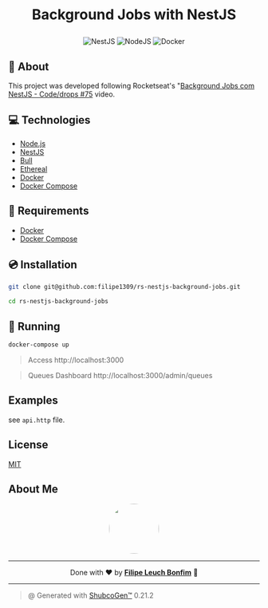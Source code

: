 # <p align="center">Background Jobs with NestJS</p>

<p align="center">
    <img src="https://img.shields.io/badge/Code-NestJS-informational?style=flat-square&logo=nestjs&color=E0234E&logoColor=E0234E" alt="NestJS" />
    <img src="https://img.shields.io/badge/Code-NodeJS-informational?style=flat-square&logo=node.js&color=339933" alt="NodeJS" />
    <img src="https://img.shields.io/badge/Tools-Docker-informational?style=flat-square&logo=docker&color=2496ED" alt="Docker" />
</p>

## 💬 About

This project was developed following Rocketseat's "[Background Jobs com NestJS - Code/drops #75](https://www.youtube.com/watch?v=cpLBaVBMg2Y&t=522s&ab_channel=Rocketseat) video.

## :computer: Technologies

- [Node.js](https://nodejs.org/en/)
- [NestJS](https://nestjs.com/)
- [Bull](https://github.com/OptimalBits/bull)
- [Ethereal](https://ethereal.email/)
- [Docker](https://www.docker.com/)
- [Docker Compose](https://docs.docker.com/compose/)

## :scroll: Requirements

- [Docker](https://www.docker.com/)
- [Docker Compose](https://docs.docker.com/compose/)

## :cd: Installation

```sh
git clone git@github.com:filipe1309/rs-nestjs-background-jobs.git
```

```sh
cd rs-nestjs-background-jobs
```

## :runner: Running

```sh
docker-compose up
```

> Access http://localhost:3000

> Queues Dashboard http://localhost:3000/admin/queues

## Examples

see `api.http` file.

<!-- ## :white_check_mark: Tests

After up the container:

```sh
docker-compose exec -t {{ CONTAINER_SERVICE_NAME }} ./vendor/bin/phpunit
```

## Contributing

Pull requests are welcome. For major changes, please open an issue first to discuss what you would like to change.

Please make sure to update tests as appropriate. -->

## License

[MIT](https://choosealicense.com/licenses/mit/)

## About Me

<p align="center">
    <a style="font-weight: bold" href="https://www.linkedin.com/in/filipe1309/">
    <img style="border-radius:50%" width="100px; "src="https://github.com/filipe1309.png"/>
    </a>
</p>

---

<p align="center">
    Done with ♥ by <a style="font-weight: bold" href="https://www.linkedin.com/in/filipe1309/">Filipe Leuch Bonfim</a> 🖖
</p>

---

> @ Generated with [ShubcoGen™](https://github.com/filipe1309/shubcogen) 0.21.2
